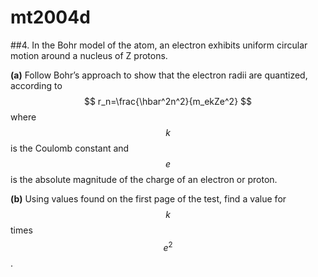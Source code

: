 # mt2004d

##4.
In the Bohr model of the atom, an electron exhibits uniform circular motion around a nucleus of Z protons.

**(a)** Follow Bohr’s approach to show that the electron radii are quantized, according to
$$
r_n=\frac{\hbar^2n^2}{m_ekZe^2}
$$
where $$k$$ is the Coulomb constant and $$e$$ is the absolute magnitude of the charge of an electron or proton.

**(b)** Using values found on the first page of the test, find a value for $$k$$ times $$e^2$$.